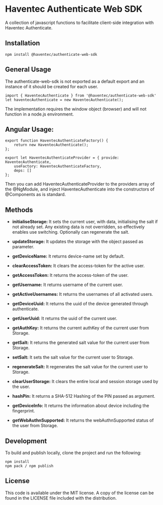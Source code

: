 

# Haventec Authenticate Web SDK

A collection of javascript functions to facilitate client-side integration with Haventec Authenticate.

## Installation

`npm install @haventec/authenticate-web-sdk`

## General Usage

The authenticate-web-sdk is not exported as a default export and an instance of it should be created for each user.
```
import { HaventecAuthenticate } from '@haventec/authenticate-web-sdk' 
let haventecAuthenticate = new HaventecAuthenticate();
```
The implementation requires the window object (browser) and will not function in a node.js environment. 

## Angular Usage:

```
export function HaventecAuthenticateFactory() {
    return new HaventecAuthenticate();
};

export let HaventecAuthenticateProvider = { provide: HaventecAuthenticate,
    useFactory: HaventecAuthenticateFactory,
    deps: []
};
```

Then you can add HaventecAuthenticateProvider to the providers array of the @NgModule, and inject HaventecAuthenticate into the constructors of @Components as is standard.

## Methods 


* **initialiseStorage:** It sets the current user, with data, initialising the salt if not already set. Any existing data is not overridden, so effectively enables use switching. Optionally can regenerate the salt.
* **updateStorage:** It updates the storage with the object passed as parameter.

* **getDeviceName:** It returns device-name set by default.

* **clearAccessToken:** It clears the access-token for the active user.
* **getAccessToken:** It returns the access-token of the user.

* **getUsername:** It returns username of the current user.
* **getActiveUsernames:** It returns the usernames of all activated users.

* **getDeviceUuid:** It returns the uuid of the device generated through authenticate.
* **getUserUuid:** It returns the uuid of the current user.

* **getAuthKey:** It returns the current authKey of the current user from Storage.
* **getSalt:** It returns the generated salt value for the current user from Storage.
* **setSalt:** It sets the salt value for the current user to Storage.
* **regenerateSalt:** It regenerates the salt value for the current user to Storage.

* **clearUserStorage:** It clears the entire local and session storage used by the user.
* **hashPin:** It returns a SHA-512 Hashing of the PIN passed as argument.
* **getDeviceInfo:** It returns the information about device including the fingerprint.
* **getWebAuthnSupported:** It returns the webAuthnSupported status of the user from Storage.


## Development

 To build and publish locally, clone the project and run the following: 
 ```
 npm install
 npm pack / npm publish
  ```

## License

This code is available under the MIT license. A copy of the license can be found in the LICENSE file included with the distribution.

